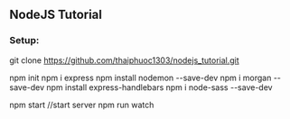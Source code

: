 ## NodeJS Tutorial

### Setup:

git clone https://github.com/thaiphuoc1303/nodejs_tutorial.git

npm init
npm i express
npm install nodemon --save-dev
npm i morgan --save-dev
npm install express-handlebars
npm i node-sass --save-dev

npm start //start server
npm run watch